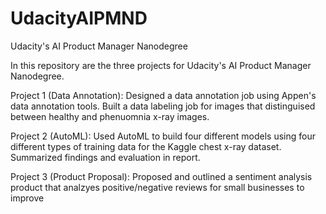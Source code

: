 # UdacityAIPMND
Udacity's AI Product Manager Nanodegree

In this repository are the three projects for Udacity's AI Product Manager Nanodegree.

Project 1 (Data Annotation): Designed a data annotation job using Appen's data annotation tools. Built a data labeling job for images that distinguised between healthy and phenuomnia x-ray images. 

Project 2 (AutoML): Used AutoML to build four different models using four different types of training data for the Kaggle chest x-ray dataset. Summarized findings and evaluation in report. 

Project 3 (Product Proposal): Proposed and outlined a sentiment analysis product that analzyes positive/negative reviews for small businesses to improve
